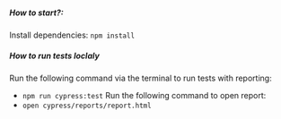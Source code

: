 ##### How to start?:
Install dependencies:
`npm install` 

##### How to run tests loclaly
Run the following command via the terminal to run tests with reporting:
- `npm run cypress:test`
Run the following command to open report:
- `open cypress/reports/report.html`